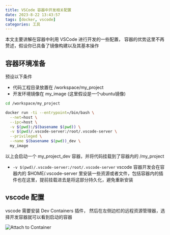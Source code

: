 ```yaml
---
title: VSCode 容器中开发相关配置
date: 2023-8-22 13:43:57
tags: [docker, vscode]
categories: 工具
---
```


本文主要讲解在容器中利用 VSCode 进行开发的一些配置， 容器的优势这里不再赘述，假设你已具备了镜像构建以及其基本操作

## 容器环境准备

预设以下条件

- 代码工程目录放置在 /workspace/my_project
- 开发环境镜像在 my_image (这里假设是一个ubuntu镜像)

```bash
cd /workspace/my_project

docker run -ti --entrypoint=/bin/bash \
  --net=host \
  --ipc=host \
  -v $(pwd):/$(basename $(pwd)) \
  -v $(pwd)/.vscode-server:/root/.vscode-server \
  --privileged \
  --name $(basename $(pwd))_dev \
  my_image
```

以上会启动一个 my_project_dev 容器，并将代码挂载到了容器内的 /my_project

- `-v $(pwd)/.vscode-server:/root/.vscode-server` vscode 容器开发会在容器内的 $HOME/.vscode-server 里安装一些资源或者文件，包括容器内的插件也在这里，提前挂载进去是将这部分持久化，避免重新安装

<!-- more -->

## vscode 配置

vscode 需要安装 Dev Containers 插件， 然后在左侧边栏的远程资源管理器，选择开发容器就可以看到启动的容器

![Attach to Container](https://code.visualstudio.com/assets/docs/devcontainers/attach-container/containers-attach.png)
